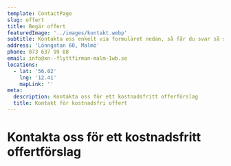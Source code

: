 ```yaml
---
template: ContactPage
slug: offert
title: Begär offert
featuredImage: '../images/kontakt.webp'
subtitle: Kontakta oss enkelt via formuläret nedan, så får du svar så snart som möjligt.
address: 'Lönngatan 60, Malmö'
phone: 073 637 99 08
email: info@xn--flyttfirman-malm-1wb.se
locations:
  - lat: '56.02'
    lng: '12.41'
    mapLink: ''
meta:
  description: Kontakta oss för ett kostnadsfritt offerförslag
  title: Kontakt för kostnadsfri offert
---
```


#   Kontakta oss för ett kostnadsfritt offertförslag






